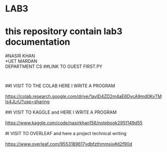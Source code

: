 # LAB3
# this repository contain lab3 documentation
#NASIR KHAN <br>
*UET MARDAN  <br> DEPARTMENT CS
##LINK TO GUEST FIRST.PY
<script src="https://gist.github.com/NASIR73480/88733c675c0184c0ad85ff368c1f24b5.js"></script><br>

##I VISIT TO   THE COLAB  HERE I WRITE A PROGRAM<br><br>
https://colab.research.google.com/drive/1avID4ZD2m4aE6DycA9md0KvTMIs4JLrU?usp=sharing<br><br>
##I VISIT TO KAGGLE and  HERE I WRITE A PROGRAM<br><br>
https://www.kaggle.com/code/nasirkhan156/notebook2951149d55<br><br>
#I VISIT TO OVERLEAF and  here a project technical writing<br><br>
https://www.overleaf.com/9553189617ydbfzthmmsjx#d2f90d<br><br>
